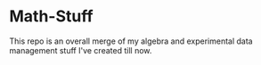# Math-Stuff
This repo is an overall merge of my algebra and experimental data management stuff I've created till now.
